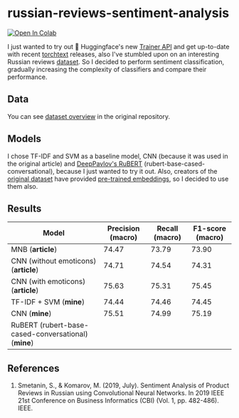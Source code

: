 # russian-reviews-sentiment-analysis

[![Open In Colab](https://colab.research.google.com/assets/colab-badge.svg)](https://colab.research.google.com/drive/18u8LX5m3s18fYpVDP0UWlg9h0ZVmphe7?usp=sharing)

I just wanted to try out :hugs: Huggingface's new [Trainer API](https://huggingface.co/transformers/main_classes/trainer.html) and get up-to-date with recent [torchtext](https://pytorch.org/text/) releases, also I've stumbled upon on an interesting Russian reviews [dataset](https://github.com/sismetanin/rureviews). So I decided to perform sentiment classification, gradually increasing the complexity of classifiers and compare their performance.

## Data

You can see [dataset overview](https://github.com/sismetanin/rureviews#dataset-overview) in the original repository.

## Models

I chose TF-IDF and SVM as a baseline model, CNN (because it was used in the original article) and [DeepPavlov's RuBERT](https://huggingface.co/DeepPavlov/rubert-base-cased-conversational) (rubert-base-cased-conversational), because I just wanted to try it out.
Also, creators of the [original dataset](https://github.com/sismetanin/rureviews#dataset-overview) have provided [pre-trained embeddings](https://github.com/sismetanin/rureviews#pre-trained-word-embeddings), so I decided to use them also.

## Results

| Model                                               | Precision (macro) | Recall (macro) | F1-score (macro) |
| --------------------------------------------------- | ----------------- | -------------- | ---------------- |
| MNB (**article**)                                   | 74.47             | 73.79          | 73.90            |
| CNN (without emoticons) (**article**)               | 74.71             | 74.54          | 74.31            |
| CNN (with emoticons) (**article**)                  | 75.63             | 75.31          | 75.45            |
| TF-IDF + SVM (**mine**)                             | 74.44             | 74.46          | 74.45            |
| CNN (**mine**)                                      | 75.51             | 74.99          | 75.19            |
| RuBERT (rubert-base-cased-conversational) (**mine**)|                   |                |                  |

## References
1. Smetanin, S., & Komarov, M. (2019, July). Sentiment Analysis of Product Reviews in Russian using Convolutional Neural Networks. In 2019 IEEE 21st Conference on Business Informatics (CBI) (Vol. 1, pp. 482-486). IEEE.
